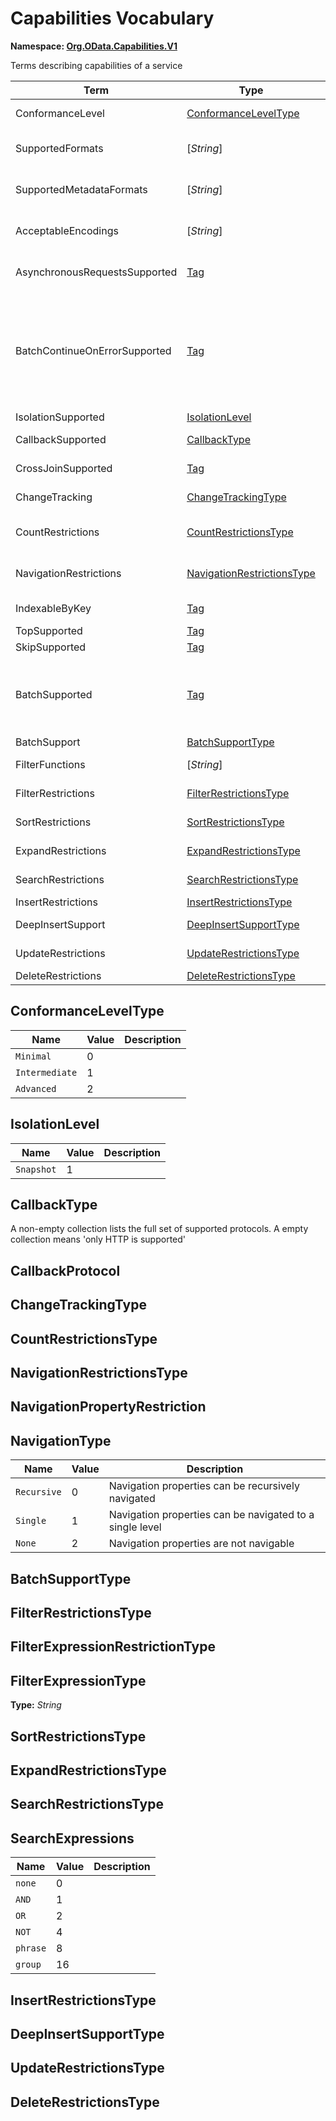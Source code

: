 # Capabilities Vocabulary
**Namespace: [Org.OData.Capabilities.V1](Org.OData.Capabilities.V1.xml)**

Terms describing capabilities of a service

Term|Type|Description
----|----|-----------
ConformanceLevel|[ConformanceLevelType](#ConformanceLevelType)|The conformance level achieved by this service
SupportedFormats|\[*String*\]|Media types of supported formats, including format parameters
SupportedMetadataFormats|\[*String*\]|Media types of supported formats for $metadata, including format parameters
AcceptableEncodings|\[*String*\]|List of acceptable compression methods for ($batch) requests, e.g. gzip
AsynchronousRequestsSupported|[Tag](./Org.OData.Core.V1.md#Tag)|Service supports the asynchronous request preference
BatchContinueOnErrorSupported|[Tag](./Org.OData.Core.V1.md#Tag)|Service supports the continue on error preference. Supports $batch requests. Services that apply the BatchContinueOnErrorSupported term should also specify the ContinueOnErrorSupported property from the BatchSupport term.
IsolationSupported|[IsolationLevel](#IsolationLevel)|Supported odata.isolation levels
CallbackSupported|[CallbackType](#CallbackType)|Supports callbacks for the specified protocols
CrossJoinSupported|[Tag](./Org.OData.Core.V1.md#Tag)|Supports cross joins for the entity sets in this container
ChangeTracking|[ChangeTrackingType](#ChangeTrackingType)|Change tracking capabilities of this service or entity set
CountRestrictions|[CountRestrictionsType](#CountRestrictionsType)|Restrictions on /$count path suffix and $count=true system query option
NavigationRestrictions|[NavigationRestrictionsType](#NavigationRestrictionsType)|Restrictions on navigating properties according to OData URL conventions
IndexableByKey|[Tag](./Org.OData.Core.V1.md#Tag)|Supports key values according to OData URL conventions
TopSupported|[Tag](./Org.OData.Core.V1.md#Tag)|Supports $top
SkipSupported|[Tag](./Org.OData.Core.V1.md#Tag)|Supports $skip
BatchSupported|[Tag](./Org.OData.Core.V1.md#Tag)|Supports $batch requests. Services that apply the BatchSupported term should also apply the more comprehensive BatchSupport term.
BatchSupport|[BatchSupportType](#BatchSupportType)|Batch Support for the service
FilterFunctions|\[*String*\]|List of functions and operators supported in $filter
FilterRestrictions|[FilterRestrictionsType](#FilterRestrictionsType)|Restrictions on $filter expressions
SortRestrictions|[SortRestrictionsType](#SortRestrictionsType)|Restrictions on $orderby expressions
ExpandRestrictions|[ExpandRestrictionsType](#ExpandRestrictionsType)|Restrictions on $expand expressions
SearchRestrictions|[SearchRestrictionsType](#SearchRestrictionsType)|Restrictions on $search expressions
InsertRestrictions|[InsertRestrictionsType](#InsertRestrictionsType)|Restrictions on insert operations
DeepInsertSupport|[DeepInsertSupportType](#DeepInsertSupportType)|Deep Insert Support for the service
UpdateRestrictions|[UpdateRestrictionsType](#UpdateRestrictionsType)|Restrictions on update operations
DeleteRestrictions|[DeleteRestrictionsType](#DeleteRestrictionsType)|Restrictions on delete operations

## <a name="ConformanceLevelType"></a>ConformanceLevelType


Name|Value|Description
----|-----|-----------
`Minimal`|0|
`Intermediate`|1|
`Advanced`|2|

## <a name="IsolationLevel"></a>IsolationLevel


Name|Value|Description
----|-----|-----------
`Snapshot`|1|

## <a name="CallbackType"></a>CallbackType
A non-empty collection lists the full set of supported protocols. A empty collection means 'only HTTP is supported'

## <a name="CallbackProtocol"></a>CallbackProtocol


## <a name="ChangeTrackingType"></a>ChangeTrackingType


## <a name="CountRestrictionsType"></a>CountRestrictionsType


## <a name="NavigationRestrictionsType"></a>NavigationRestrictionsType


## <a name="NavigationPropertyRestriction"></a>NavigationPropertyRestriction


## <a name="NavigationType"></a>NavigationType


Name|Value|Description
----|-----|-----------
`Recursive`|0|Navigation properties can be recursively navigated
`Single`|1|Navigation properties can be navigated to a single level
`None`|2|Navigation properties are not navigable

## <a name="BatchSupportType"></a>BatchSupportType


## <a name="FilterRestrictionsType"></a>FilterRestrictionsType


## <a name="FilterExpressionRestrictionType"></a>FilterExpressionRestrictionType


## <a name="FilterExpressionType"></a>FilterExpressionType
**Type:** *String*



## <a name="SortRestrictionsType"></a>SortRestrictionsType


## <a name="ExpandRestrictionsType"></a>ExpandRestrictionsType


## <a name="SearchRestrictionsType"></a>SearchRestrictionsType


## <a name="SearchExpressions"></a>SearchExpressions


Name|Value|Description
----|-----|-----------
`none`|0|
`AND`|1|
`OR`|2|
`NOT`|4|
`phrase`|8|
`group`|16|

## <a name="InsertRestrictionsType"></a>InsertRestrictionsType


## <a name="DeepInsertSupportType"></a>DeepInsertSupportType


## <a name="UpdateRestrictionsType"></a>UpdateRestrictionsType


## <a name="DeleteRestrictionsType"></a>DeleteRestrictionsType

